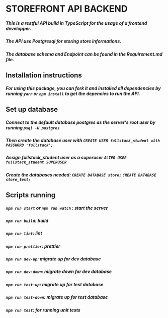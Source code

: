 # STOREFRONT API BACKEND

##### This is a restful API build in TypeScript for the usage of a frontend developper.
##### The API use Postgresql for storing store informations.
##### The database schema and Endpoint can be found in the Requirement.md file.

## Installation instructions

##### For using this package, you can fork it and installed all dependencies by running `yarn` or `npm install` to get the depencies to run the API.

## Set up database

##### Connect to the default database postgres as the server's root user by running `psql -U postgres`
##### Then create the database user with `CREATE USER fullstack_student with PASSWORD 'fullstack';`
##### Assign fullstack_student user as a superuser `ALTER USER fullstack_student SUPERUSER`
##### Create the databases needed: `CREATE DATABASE store;`  `CREATE DATABASE store_test;`

## Scripts running

##### `npm run start` or `npm run watch` : start the server
##### `npm run build`: build
#####  `npm run lint`: lint
#####  `npm run prettier`: prettier
#####  `npm run dev-up`: migrate up for dev database
#####  `npm run dev-down`: migrate down for dev database
#####  `npm run test-up`: migrate up for test database
#####  `npm run test-down`: migrate up for test database
#####  `npm run test`: for running unit tests






